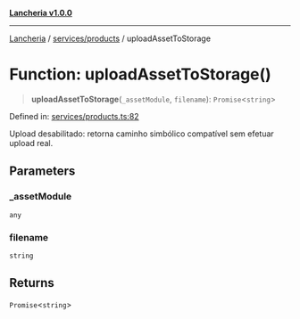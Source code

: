[**Lancheria v1.0.0**](../../../README.md)

***

[Lancheria](../../../README.md) / [services/products](../README.md) / uploadAssetToStorage

# Function: uploadAssetToStorage()

> **uploadAssetToStorage**(`_assetModule`, `filename`): `Promise`\<`string`\>

Defined in: [services/products.ts:82](https://github.com/eudavidreis-odev/lancheria/blob/documentacao_inicial/services/products.ts#L82)

Upload desabilitado: retorna caminho simbólico compatível sem efetuar upload real.

## Parameters

### \_assetModule

`any`

### filename

`string`

## Returns

`Promise`\<`string`\>

